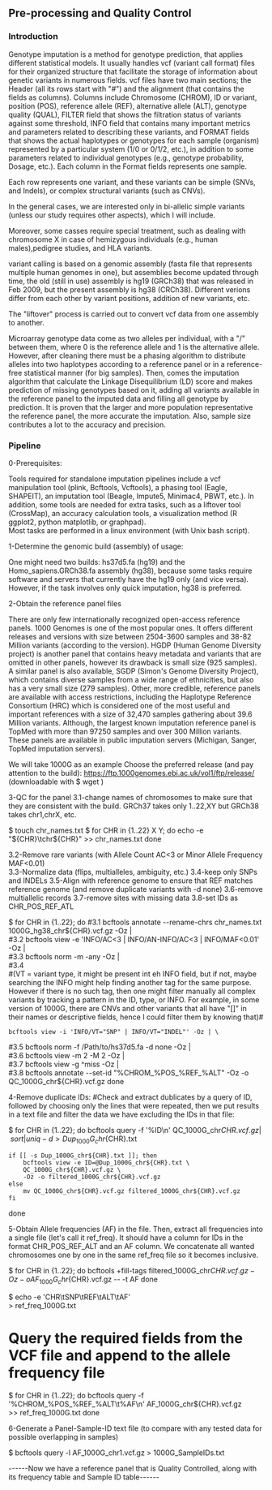 ## Pre-processing and Quality Control  

### Introduction  
Genotype imputation is a method for genotype prediction, that applies different statistical models.
It usually handles vcf (variant call format) files for their organized structure that facilitate the storage of information about genetic variants in numerous fields. vcf files have two main sections; the Header (all its rows start with "#") and the alignment (that contains the fields as columns). Columns include Chromosome (CHROM), ID or variant, position (POS), reference allele (REF), alternative allele (ALT), genotype quality (QUAL), FILTER field that shows the filtration status of variants against some threshold, INFO field that contains many important metrics and parameters related to describing these variants, and FORMAT fields that shows the actual haplotypes or genotypes for each sample (organism) represented by a particular system (1/0 or 0/1/2, etc.), in addition to some parameters related to individual genotypes (e.g., genotype probability, Dosage, etc.). Each column in the Format fields represents one sample.

Each row represents one variant, and these variants can be simple (SNVs, and Indels), or complex structural variants (such as CNVs).

In the general cases, we are interested only in bi-allelic simple variants (unless our study requires other aspects), which I will include.

Moreover, some casses  require special treatment, such as dealing with chromosome X in case of hemizygous individuals (e.g., human males),pedigree studies, and HLA variants.

variant calling is based on a genomic assembly (fasta file that represents multiple human genomes in one), but assemblies become updated through time, the old (still in use) assembly is hg19 (GRCh38) that was released in Feb 2009, but the present assembly is hg38 (CRCh38). Different verions differ from each other by variant positions, addition of new variants, etc.

The "liftover" process is carried out to convert vcf data from one assembly to another. 

Microarray genotype data come as two alleles per individual, with a "/" between them, where 0 is the reference allele and 1 is the alternative allele. However, after cleaning there must be a phasing algorithm to distribute alleles into two haplotypes according to a reference panel or in a reference-free statistical manner (for big samples). Then, comes the imputation algorithm that calculate the Linkage Disequilibrium (LD) score and makes prediction of missing genotypes based on it, adding all variants available in the reference panel to the imputed data and filling all genotype by prediction. 
It is proven that the larger and more population representative the reference panel, the more accurate the imputation. Also, sample size contributes a lot to the accuracy and precision.

### Pipeline  

0-Prerequisites:  

Tools required for standalone imputation pipelines include a vcf manipulation tool (plink, Bcftools, Vcftools), a phasing tool (Eagle, SHAPEIT), an imputation tool (Beagle, Impute5, Minimac4, PBWT, etc.). In addition, some tools are needed for extra tasks, such as a liftover tool (CrossMap), an accuracy calculation tools, a visualization method (R ggplot2, python matplotlib, or graphpad).  
Most tasks are performed in a linux environment (with Unix bash script).


1-Determine the genomic build (assembly) of usage:

One might need two builds: hs37d5.fa (hg19) and the Homo_sapiens.GRCh38.fa assembly (hg38), because some tasks require software and servers that currently have the hg19 only (and vice versa). However, if the task involves only quick imputation, hg38 is preferred. 

2-Obtain the reference panel files

There are only few internationally recognized open-access reference panels. 1000 Genomes is one of the most popular ones. It offers different releases and versions with size between 2504-3600 samples and 38-82 Million variants (according to the version). HGDP (Human Genome Diversity project) is another panel that contains heavy metadata and variants that are omitted in other panels, however its drawback is small size (925 samples). A similar panel is also available, SGDP (Simon's Genome Diversity Project), which contains diverse samples from a wide range of ethnicities, but also has a very small size (279 samples).
Other, more credible, reference panels are available with access restrictions, including the Haplotype Reference Consortium (HRC) which is considered one of the most useful and important references with a size of 32,470 samples gathering about 39.6 Million variants. Although, the largest known imputation reference panel is TopMed with more than 97250 samples and over 300 Million variants. These panels are available in public imputation servers (Michigan, Sanger, TopMed imputation servers).

We will take 1000G as an example
Choose the preferred release (and pay attention to the build):
https://ftp.1000genomes.ebi.ac.uk/vol1/ftp/release/
(downloadable with $ wget <URL>)

3-QC for the panel
  3.1-change names of chromosomes to make sure that they are consistent with the build. GRCh37 takes only 1..22,XY but GRCh38 takes chr1,chrX, etc.
  
$ touch chr_names.txt
$ for CHR in {1..22} X Y; do 
    echo -e "${CHR}\tchr${CHR}" >> chr_names.txt
done 

  3.2-Remove rare variants (with Allele Count AC<3 or Minor Allele Frequency MAF<0.01)  
  3.3-Normalize data (flips, multialleles, ambiguity, etc.)
  3.4-keep only SNPs and INDELs
  3.5-Align with reference genome to ensure that REF matches reference genome (and remove duplicate variants with -d none)
  3.6-remove multiallelic records
  3.7-remove sites with missing data
  3.8-set IDs as CHR_POS_REF_ATL

$ for CHR in {1..22}; do
#3.1
    bcftools annotate --rename-chrs chr_names.txt \
        1000G_hg38_chr${CHR}.vcf.gz -Oz | \
#3.2
    bcftools view -e 'INFO/AC<3 | INFO/AN-INFO/AC<3 | INFO/MAF<0.01' -Oz | \
#3.3
    bcftools norm -m -any -Oz | \
#3.4   
    #(VT = variant type, it might be present int eh INFO field, but if not, maybe searching the INFO might help finding another tag for the same purpose. However if there is no such tag, then one might filter manually all complex variants by tracking a pattern in the ID, type, or INFO. For example, in some version of 1000G, there are CNVs and other variants that all have "[]" in their names or descriptive fields, hence I could filter them by knowing that)#

    bcftools view -i 'INFO/VT="SNP" | INFO/VT="INDEL"' -Oz | \ 
#3.5
    bcftools norm -f /Path/to/hs37d5.fa -d none -Oz | \
#3.6
    bcftools view -m 2 -M 2 -Oz | \
#3.7
    bcftools view -g ^miss -Oz | \
#3.8
    bcftools annotate --set-id "%CHROM\_%POS\_%REF\_%ALT" -Oz -o QC_1000G_chr${CHR}.vcf.gz
done

4-Remove duplicate IDs:
#Check and extract dublicates by a query of ID, followed by choosing only the lines that were repeated, then we put results in a text file and filter the data we have excluding the IDs in that file: 

$ for CHR in {1..22}; do
   bcftools query -f '%ID\n' QC_1000G_chr${CHR}.vcf.gz | \
    sort | uniq -d > Dup_1000G_chr${CHR}.txt

    if [[ -s Dup_1000G_chr${CHR}.txt ]]; then
    	bcftools view -e ID=@Dup_1000G_chr${CHR}.txt \
    	QC_1000G_chr${CHR}.vcf.gz \
        -Oz -o filtered_1000G_chr${CHR}.vcf.gz
    else 
    	mv QC_1000G_chr${CHR}.vcf.gz filtered_1000G_chr${CHR}.vcf.gz
    fi
done

5-Obtain Allele frequencies (AF) in the file. Then, extract all frequencies into a single file (let's call it ref_freq). It should have a column for IDs in the format CHR_POS_REF_ALT and an AF column. We concatenate all wanted chromosomes one by one in the same ref_freq file so it becomes inclusive.

$ for CHR in {1..22}; do
    bcftools +fill-tags filtered_1000G_chr${CHR}.vcf.gz -Oz -o AF_1000G_chr${CHR}.vcf.gz -- -t AF
done

$ echo -e 'CHR\tSNP\tREF\tALT\tAF' \
    > ref_freq_1000G.txt

# Query the required fields from the VCF file and append to the allele frequency file 
$ for CHR in {1..22}; do
    bcftools query -f '%CHROM\_%POS\_%REF\_%ALT\t%AF\n' AF_1000G_chr${CHR}.vcf.gz \
    >> ref_freq_1000G.txt
done

6-Generate a Panel-Sample-ID text file (to compare with any tested data for possible overlapping in samples)

$ bcftools query -l AF_1000G_chr1.vcf.gz > 1000G_SampleIDs.txt


------Now we have a reference panel that is Quality Controlled, along with its frequency table and Sample ID table------